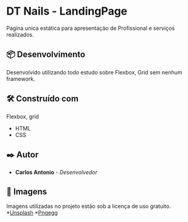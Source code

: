 # DT Nails - LandingPage

Pagina unica estática para apresentação de Profissional e serviços realizados.

## 📦 Desenvolvimento

Desenvolvido utilizando todo estudo sobre Flexbox, Grid sem nenhum framework.

## 🛠️ Construído com

Flexbox, grid

* HTML
* CSS

## ✒️ Autor

* **Carlos Antonio** - *Desenvolvedor*

## 📄 Imagens

Imagens utilizadas no projeto estão sob a licença de uso gratuito.
*[Unsplash](https://unsplash.com/)
*[Pngegg](https://www.pngegg.com/)

